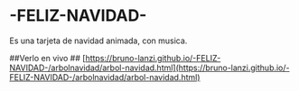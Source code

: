 # -FELIZ-NAVIDAD-
Es una tarjeta de navidad animada, con musica.

##Verlo en vivo ##
[https://bruno-lanzi.github.io/-FELIZ-NAVIDAD-/arbolnavidad/arbol-navidad.html](https://bruno-lanzi.github.io/-FELIZ-NAVIDAD-/arbolnavidad/arbol-navidad.html)
